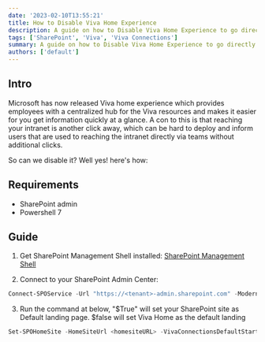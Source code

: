 ```yaml
---
date: '2023-02-10T13:55:21'
title: How to Disable Viva Home Experience
description: A guide on how to Disable Viva Home Experience to go directly to intranet
tags: ['SharePoint', 'Viva', 'Viva Connections']
summary: A guide on how to Disable Viva Home Experience to go directly to intranet
authors: ['default']
---
```


## Intro

Microsoft has now released Viva home experience which provides employees with a centralized hub for the Viva resources and makes it easier for you get information quickly at a glance.
A con to this is that reaching your intranet is another click away, which can be hard to deploy and inform users that are used to reaching the intranet directly via teams without additional clicks.

So can we disable it?
Well yes! here's how:

## Requirements

- SharePoint admin
- Powershell 7

## Guide

1. Get SharePoint Management Shell installed: [SharePoint Management Shell](https://learn.microsoft.com/en-us/powershell/sharepoint/sharepoint-online/connect-sharepoint-online)

2. Connect to your SharePoint Admin Center:

```Powershell
Connect-SPOService -Url "https://<tenant>-admin.sharepoint.com" -ModernAuth
```

3. Run the command at below, "$True" will set your SharePoint site as Default landing page. $false will set Viva Home as the default landing

```Powershell
Set-SPOHomeSite -HomeSiteUrl <homesiteURL> -VivaConnectionsDefaultStart $true
```
